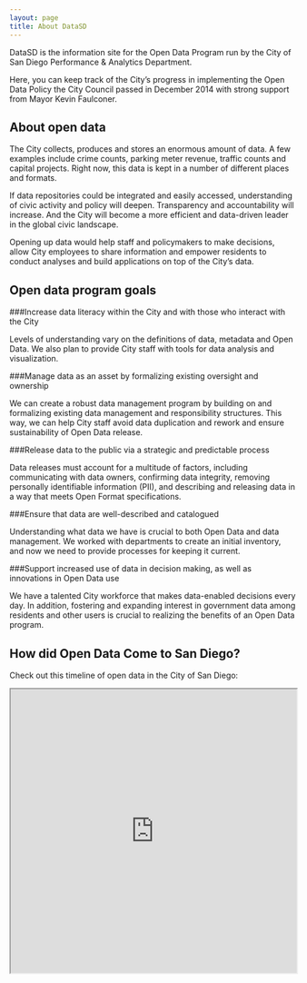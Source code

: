 ```yaml
---
layout: page
title: About DataSD
---
```


DataSD is the information site for the Open Data Program run by the City of San Diego Performance & Analytics Department. 

Here, you can keep track of the City’s progress in implementing the Open Data Policy the City Council passed in December 2014 with strong support from Mayor Kevin Faulconer.

## About open data

The City collects, produces and stores an enormous amount of data. A few examples include crime counts, parking meter revenue, traffic counts and capital projects. Right now, this data is kept in a number of different places and formats. 

If data repositories could be integrated and easily accessed, understanding of civic activity and policy will deepen. Transparency and accountability will increase. And the City will become a more efficient and data-driven leader in the global civic landscape. 

Opening up data would help staff and policymakers to make decisions, allow City employees to share information and empower residents to conduct analyses and build applications on top of the City’s data.

## Open data program goals

###Increase data literacy within the City and with those who interact with the City

Levels of understanding vary on the definitions of data, metadata and Open Data. We also plan to provide City staff with tools for data analysis and visualization.

###Manage data as an asset by formalizing existing oversight and ownership

We can create a robust data management program by building on and formalizing existing data management and responsibility structures. This way, we can help City staff avoid data duplication and rework and ensure sustainability of Open Data release.

###Release data to the public via a strategic and predictable process

Data releases must account for a multitude of factors, including communicating with data owners, confirming data integrity, removing personally identifiable information (PII), and describing and releasing data in a way that meets Open Format specifications.

###Ensure that data are well-described and catalogued

Understanding what data we have is crucial to both Open Data and data management. We worked with departments to create an initial inventory, and now we need to provide processes for keeping it current.

###Support increased use of data in decision making, as well as innovations in Open Data use

We have a talented City workforce that makes data-enabled decisions every day. In addition, fostering and expanding interest in government data among residents and other users is crucial to realizing the benefits of an Open Data program.

## How did Open Data Come to San Diego?

Check out this timeline of open data in the City of San Diego:

<iframe src="http://cityofsandiego.github.io/tl.html" width="100%" height="500px"></iframe>



